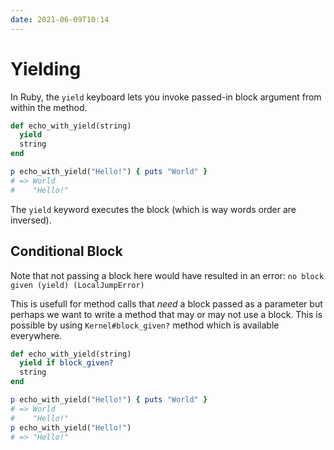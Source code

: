 ```yaml
---
date: 2021-06-09T10:14
---
```


# Yielding

In Ruby, the `yield` keyboard lets you invoke passed-in block argument from
within the method.

```ruby
def echo_with_yield(string)
  yield
  string
end

p echo_with_yield("Hello!") { puts "World" }
# => World
#    "Hello!"
```

The `yield` keyword executes the block (which is way words order are
inversed).

## Conditional Block

Note that not passing a block here would have resulted in an error: `no
block given (yield) (LocalJumpError)`

This is usefull for method calls that _need_ a block passed as a parameter
but perhaps we want to write a method that may or may not use a block. This
is possible by using `Kernel#block_given?` method which is available
everywhere.

```ruby
def echo_with_yield(string)
  yield if block_given?
  string
end

p echo_with_yield("Hello!") { puts "World" }
# => World
#    "Hello!"
p echo_with_yield("Hello!")
# => "Hello!"
```
